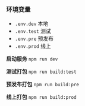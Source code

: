 
### 环境变量

- `.env.dev`  本地
- `.env.test` 测试
- `.env.pre`  预发布 
- `.env.prod` 线上

**启动服务**
`npm run dev`

**测试打包**
`npm run build:test`

**预发布打包**
`npm run build:pre`

**线上打包**
`npm run build:prod`


